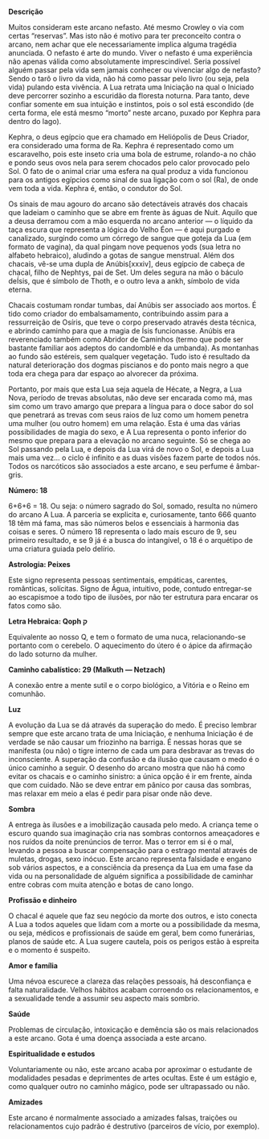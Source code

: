 **Descrição**

Muitos consideram este arcano nefasto. Até mesmo Crowley o via com certas
“reservas”. Mas isto não é motivo para ter preconceito contra o arcano, nem
achar que ele necessariamente implica alguma tragédia anunciada. O nefasto é
arte do mundo. Viver o nefasto é uma experiência não apenas válida como
absolutamente imprescindível. Seria possível alguém passar pela vida sem
jamais conhecer ou vivenciar algo de nefasto? Sendo o tarô o livro da vida,
não há como passar pelo livro (ou seja, pela vida) pulando esta vivência. A
Lua retrata uma Iniciação na qual o Iniciado deve percorrer sozinho a
escuridão da floresta noturna. Para tanto, deve confiar somente em sua
intuição e instintos, pois o sol está escondido (de certa forma, ele está
mesmo “morto” neste arcano, puxado por Kephra para dentro do lago).

Kephra, o deus egípcio que era chamado em Heliópolis de Deus Criador, era
considerado uma forma de Ra. Kephra é representado como um escaravelho, pois
este inseto cria uma bola de estrume, rolando-a no chão e pondo seus ovos nela
para serem chocados pelo calor provocado pelo Sol. O fato de o animal criar
uma esfera na qual produz a vida funcionou para os antigos egípcios como sinal
de sua ligação com o sol (Ra), de onde vem toda a vida. Kephra é, então, o
condutor do Sol.

Os sinais de mau agouro do arcano são detectáveis através dos chacais que
ladeiam o caminho que se abre em frente às águas de Nuit. Aquilo que a deusa
derramou com a mão esquerda no arcano anterior — o líquido da taça escura que
representa a lógica do Velho Éon — é aqui purgado e canalizado, surgindo como
um córrego de sangue que goteja da Lua (em formato de vagina), da qual pingam
nove pequenos yods (sua letra no alfabeto hebraico), aludindo a gotas de
sangue menstrual. Além dos chacais, vê-se uma dupla de Anúbis[xxxiv], deus
egípcio de cabeça de chacal, filho de Nephtys, pai de Set. Um deles segura na
mão o báculo deÍsis, que é símbolo de Thoth, e o outro leva a ankh, símbolo de
vida eterna.

Chacais costumam rondar tumbas, daí Anúbis ser associado aos mortos. É tido
como criador do embalsamamento, contribuindo assim para a ressurreição de
Osíris, que teve o corpo preservado através desta técnica, e abrindo caminho
para que a magia de Ísis funcionasse. Anúbis era reverenciado também como
Abridor de Caminhos (termo que pode ser bastante familiar aos adeptos do
candomblé e da umbanda). As montanhas ao fundo são estéreis, sem qualquer
vegetação. Tudo isto é resultado da natural deterioração dos dogmas piscianos
e do ponto mais negro a que toda era chega para dar espaço ao alvorecer da
próxima.

Portanto, por mais que esta Lua seja aquela de Hécate, a Negra, a Lua Nova,
período de trevas absolutas, não deve ser encarada como má, mas sim como um
travo amargo que prepara a língua para o doce sabor do sol que penetrará as
trevas com seus raios de luz como um homem penetra uma mulher (ou outro homem)
em uma relação. Esta é uma das várias possibilidades de magia do sexo, e A Lua
representa o ponto inferior do mesmo que prepara para a elevação no arcano
seguinte. Só se chega ao Sol passando pela Lua, e depois da Lua virá de novo o
Sol, e depois a Lua mais uma vez... o ciclo é infinito e as duas visões fazem
parte de todos nós. Todos os narcóticos são associados a este arcano, e seu
perfume é âmbar-gris.

**Número: 18**

6+6+6 = 18. Ou seja: o número sagrado do Sol, somado, resulta no número do
arcano A Lua. A parceria se explicita e, curiosamente, tanto 666 quanto 18 têm
má fama, mas são números belos e essenciais à harmonia das coisas e seres. O
número 18 representa o lado mais escuro de 9, seu primeiro resultado, e se 9
já é a busca do intangível, o 18 é o arquétipo de uma criatura guiada pelo
delírio.

**Astrologia: Peixes**

Este signo representa pessoas sentimentais, empáticas, carentes, românticas,
solícitas. Signo de Água, intuitivo, pode, contudo entregar-se ao escapismoe a
todo tipo de ilusões, por não ter estrutura para encarar os fatos como são.

**Letra Hebraica: Qoph ‫ק** ‬

Equivalente ao nosso Q, e tem o formato de uma nuca, relacionando-se portanto
com o cerebelo. O aquecimento do útero é o ápice da afirmação do lado soturno
da mulher.

**Caminho cabalístico: 29 (Malkuth — Netzach)**

A conexão entre a mente sutil e o corpo biológico, a Vitória e o Reino em
comunhão.

**Luz**

A evolução da Lua se dá através da superação do medo. É preciso lembrar sempre
que este arcano trata de uma Iniciação, e nenhuma Iniciação é de verdade se
não causar um friozinho na barriga. É nessas horas que se manifesta (ou não) o
tigre interno de cada um para desbravar as trevas do inconsciente. A superação
da confusão e da ilusão que causam o medo é o único caminho a seguir. O
desenho do arcano mostra que não há como evitar os chacais e o caminho
sinistro: a única opção é ir em frente, ainda que com cuidado. Não se deve
entrar em pânico por causa das sombras, mas relaxar em meio a elas é pedir
para pisar onde não deve.

**Sombra**

A entrega às ilusões e a imobilização causada pelo medo. A criança teme o
escuro quando sua imaginação cria nas sombras contornos ameaçadores e nos
ruídos da noite prenúncios de terror. Mas o terror em si é o mal, levando a
pessoa a buscar compensação para o estrago mental através de muletas, drogas,
sexo inócuo. Este arcano representa falsidade e engano sob vários aspectos, e
a consciência da presença da Lua em uma fase da vida ou na personalidade de
alguém significa a possibilidade de caminhar entre cobras com muita atenção e
botas de cano longo.

**Profissão e dinheiro**

O chacal é aquele que faz seu negócio da morte dos outros, e isto conecta A
Lua a todos aqueles que lidam com a morte ou a possibilidade da mesma, ou
seja, médicos e profissionais de saúde em geral, bem como funerárias, planos
de saúde etc. A Lua sugere cautela, pois os perigos estão à espreita e o
momento é suspeito.

**Amor e família**

Uma névoa escurece a clareza das relações pessoais, há desconfiança e falta
naturalidade. Velhos hábitos acabam corroendo os relacionamentos, e a
sexualidade tende a assumir seu aspecto mais sombrio.

**Saúde**

Problemas de circulação, intoxicação e demência são os mais relacionados a
este arcano. Gota é uma doença associada a este arcano.

**Espiritualidade e estudos**

Voluntariamente ou não, este arcano acaba por aproximar o estudante de
modalidades pesadas e deprimentes de artes ocultas. Este é um estágio e, como
qualquer outro no caminho mágico, pode ser ultrapassado ou não.

**Amizades**

Este arcano é normalmente associado a amizades falsas, traições ou
relacionamentos cujo padrão é destrutivo (parceiros de vício, por exemplo).

